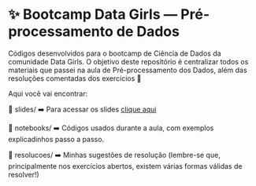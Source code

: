 # ✨ Bootcamp Data Girls — Pré-processamento de Dados
Códigos desenvolvidos para o bootcamp de Ciência de Dados da comunidade Data Girls.
O objetivo deste repositório é centralizar todos os materiais que passei na aula de Pré-processamento dos Dados, além das resoluções comentadas dos exercícios 🌸

Aqui você vai encontrar:

📁 slides/
➡️ Para acessar os slides [clique aqui](https://drive.google.com/file/d/1d_tbhLJ3T5AH2OEv861Usx1Kz4fu-Zsg/view?usp=sharing)

📁 notebooks/
➡️ Códigos usados durante a aula, com exemplos explicadinhos passo a passo.

📁 resolucoes/
➡️ Minhas sugestões de resolução (lembre-se que, principalmente nos exercícios abertos, existem várias formas válidas de resolver!)
